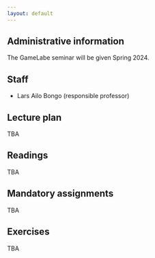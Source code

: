 ```yaml
---
layout: default
---
```


## Administrative information

The GameLabe seminar will be given Spring 2024.

## Staff
* Lars Ailo Bongo (responsible professor)

## Lecture plan

TBA

## Readings

TBA
## Mandatory assignments

TBA

## Exercises

TBA
